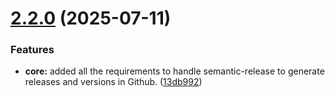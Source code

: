 # [2.2.0](https://github.com/bananabrewery/TiltSenseFirmwareBuilder/compare/v2.1.1...v2.2.0) (2025-07-11)


### Features

* **core:** added all the requirements to handle semantic-release to generate releases and versions in Github. ([13db992](https://github.com/bananabrewery/TiltSenseFirmwareBuilder/commit/13db9920a8c3d08abd28435017726aeedb16df83))
